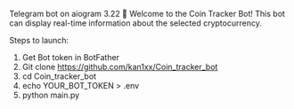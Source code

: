 Telegram bot on aiogram 3.22
👋 Welcome to the Coin Tracker Bot! This bot can display real-time information about the selected cryptocurrency. 

Steps to launch:
1) Get Bot token in BotFather
2) Git clone https://github.com/kan1xx/Coin_tracker_bot
3) cd Coin_tracker_bot
4) echo YOUR_BOT_TOKEN > .env
5) python main.py
